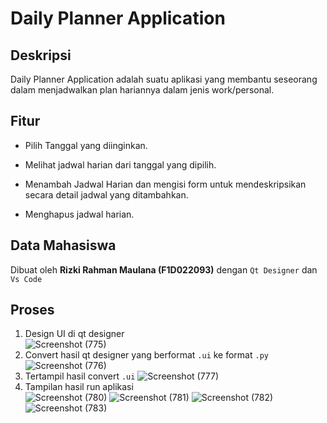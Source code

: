 # Daily Planner Application

## Deskripsi

Daily Planner Application adalah suatu aplikasi yang membantu seseorang dalam menjadwalkan plan hariannya dalam jenis work/personal.

## Fitur

- Pilih Tanggal yang diinginkan.

- Melihat jadwal harian dari tanggal yang dipilih.

- Menambah Jadwal Harian dan mengisi form untuk mendeskripsikan secara detail jadwal yang ditambahkan.

- Menghapus jadwal harian.

## Data Mahasiswa

Dibuat oleh **Rizki Rahman Maulana (F1D022093)** dengan `Qt Designer` dan `Vs Code`

## Proses

1. Design UI di qt designer <br>
![Screenshot (775)](https://github.com/user-attachments/assets/1b9de0b4-38d6-4b33-ae98-8d824e684ab3)
2. Convert hasil qt designer yang berformat `.ui` ke format `.py` <br>
![Screenshot (776)](https://github.com/user-attachments/assets/4b80a6ab-ef21-42c2-8727-f33d02ccbd80)
3. Tertampil hasil convert `.ui`
![Screenshot (777)](https://github.com/user-attachments/assets/9ac21e96-5dd4-4e6c-b7c9-b914b65860d4)
5. Tampilan hasil run aplikasi <br>
![Screenshot (780)](https://github.com/user-attachments/assets/afafacb5-4079-4cba-ac20-7a4a3e2eb6fa)
![Screenshot (781)](https://github.com/user-attachments/assets/3e36e640-c375-4ab3-a8f2-32e32d8d3895)
![Screenshot (782)](https://github.com/user-attachments/assets/444901a0-1bd1-4364-b5a6-7ae378ba70af)
![Screenshot (783)](https://github.com/user-attachments/assets/23db3ded-8bae-43e2-ba2d-740a9db1c564)
